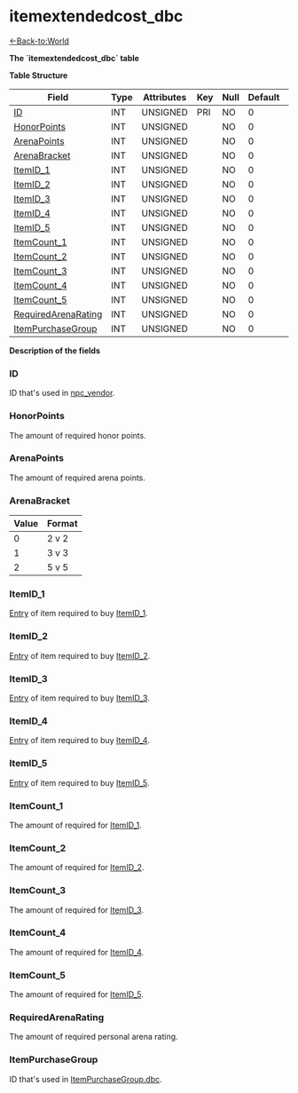 # itemextendedcost_dbc

[<-Back-to:World](database-world)

**The \`itemextendedcost_dbc\` table**

**Table Structure**

| Field                                       | Type | Attributes | Key | Null | Default | Extra | Comment |
| ------------------------------------------- | ---- | ---------- | --- | ---- | ------- | ----- | ------- |
| [ID](#id)                                   | INT  | UNSIGNED   | PRI | NO   | 0       |
| [HonorPoints](#honorpoints)                 | INT  | UNSIGNED   |     | NO   | 0       |
| [ArenaPoints](#arenapoints)                 | INT  | UNSIGNED   |     | NO   | 0       |
| [ArenaBracket](#arenabracket)               | INT  | UNSIGNED   |     | NO   | 0       |
| [ItemID_1](#itemid_1)                       | INT  | UNSIGNED   |     | NO   | 0       |
| [ItemID_2](#itemid_2)                       | INT  | UNSIGNED   |     | NO   | 0       |
| [ItemID_3](#itemid_3)                       | INT  | UNSIGNED   |     | NO   | 0       |
| [ItemID_4](#itemid_4)                       | INT  | UNSIGNED   |     | NO   | 0       |
| [ItemID_5](#itemid_5)                       | INT  | UNSIGNED   |     | NO   | 0       |
| [ItemCount_1](#itemcount_1)                 | INT  | UNSIGNED   |     | NO   | 0       |
| [ItemCount_2](#itemcount_2)                 | INT  | UNSIGNED   |     | NO   | 0       |
| [ItemCount_3](#itemcount_3)                 | INT  | UNSIGNED   |     | NO   | 0       |
| [ItemCount_4](#itemcount_4)                 | INT  | UNSIGNED   |     | NO   | 0       |
| [ItemCount_5](#itemcount_5)                 | INT  | UNSIGNED   |     | NO   | 0       |
| [RequiredArenaRating](#requiredarenarating) | INT  | UNSIGNED   |     | NO   | 0       |
| [ItemPurchaseGroup](#itempurchasegroup)     | INT  | UNSIGNED   |     | NO   | 0       |

**Description of the fields**

### ID

ID that's used in [npc_vendor](npc_vendor#extendedcost).

### HonorPoints

The amount of required honor points.

### ArenaPoints

The amount of required arena points.

### ArenaBracket

| Value | Format |
| ----- | ------ |
| 0     | 2 v 2  |
| 1     | 3 v 3  |
| 2     | 5 v 5  |

### ItemID_1

[Entry](item_template#entry) of item required to buy [ItemID_1](#itemid_1).

### ItemID_2

[Entry](item_template#entry) of item required to buy [ItemID_2](#itemid_2).

### ItemID_3

[Entry](item_template#entry) of item required to buy [ItemID_3](#itemid_3).

### ItemID_4

[Entry](item_template#entry) of item required to buy [ItemID_4](#itemid_4).

### ItemID_5

[Entry](item_template#entry) of item required to buy [ItemID_5](#itemid_5).

### ItemCount_1

The amount of required for [ItemID_1](#itemid_1).

### ItemCount_2

The amount of required for [ItemID_2](#itemid_2).

### ItemCount_3

The amount of required for [ItemID_3](#itemid_3).

### ItemCount_4

The amount of required for [ItemID_4](#itemid_4).

### ItemCount_5

The amount of required for [ItemID_5](#itemid_5).

### RequiredArenaRating

The amount of required personal arena rating.

### ItemPurchaseGroup

ID that's used in [ItemPurchaseGroup.dbc](itempurchasegroup.dbc#id).


